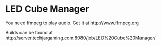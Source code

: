 # LED Cube Manager
You need ffmpeg to play audio. Get it at http://www.ffmpeg.org

Builds can be found at http://server.techjargaming.com:8080/job/LED%20Cube%20Manager/